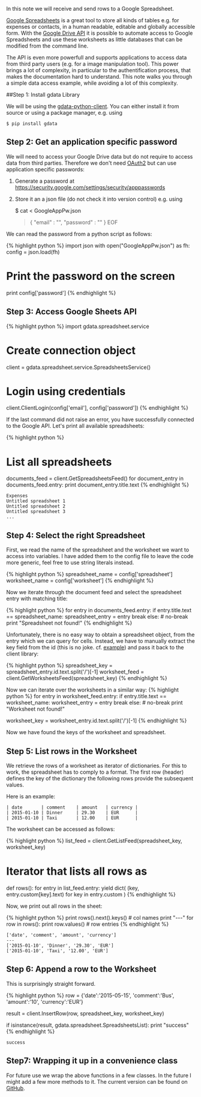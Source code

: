 <style> .center { margin-right: auto; margin-left:auto; display: block; max-width:600px } </style>
    
<!--# Using the Google Spreadsheets Python API -->

In this note we will receive and send rows to a Google Spreadsheet.

[Google Spreadsheets](https://www.google.com/sheets/about/) is a great
tool to store all kinds of tables e.g. for expenses or contacts, in a
human readable, editable and globally accessible form.  With the
[Google Drive API](https://developers.google.com/drive/web/about-sdk)
it is possible to automate access to Google Spreadsheets and use these
worksheets as little databases that can be modified from the command
line.

The API is even more powerfull and supports applications to access
data from third party users (e.g. for a image manipulation tool). This
power brings a lot of complexity, in particular to the
authentification process, that makes the documentation hard to
understand. This note walks you through a simple data access example,
while avoiding a lot of this complexity.

##Step 1: Install gdata Library

We will be using the [gdata-python-client](https://github.com/google/gdata-python-client/).
You can either install it from source or using a package manager, e.g. using

    $ pip install gdata

## Step 2: Get an application specific password

We will need to access your Google Drive data but do not require to
access data from third parties.  Therefore we don't need 
[OAuth2](https://developers.google.com/identity/protocols/OAuth2)
but can use application specific passwords:

1. Generate a password at <https://security.google.com/settings/security/apppasswords>

2. Store it an a json file (do not check it into version control) e.g. using

    $ cat <<EOF > GoogleAppPw.json
    > {
    >    "email" : "<put your email here>", 
    >    "password" : "<put generated password here>"
    > }
    > EOF

We can read the password from a python script as follows:

{% highlight python %}
import json
with open("GoogleAppPw.json") as fh:
    config = json.load(fh)

# Print the password on the screen
print config['password']
{% endhighlight %}

## Step 3: Access Google Sheets API

{% highlight python %}
import gdata.spreadsheet.service

# Create connection object
client = gdata.spreadsheet.service.SpreadsheetsService()

# Login using credentials
client.ClientLogin(config['email'], config['password'])
{% endhighlight %}

If the last command did not raise an error, you have successfully connected to the Google API.
Let's print all available spreadsheets:

{% highlight python %}
# List all spreadsheets
documents_feed = client.GetSpreadsheetsFeed()
for document_entry in documents_feed.entry:
    print document_entry.title.text
{% endhighlight %}

    Expenses
    Untitled spreadsheet 1
    Untitled spreadsheet 2
    Untitled spreadsheet 3
    ...


## Step 4: Select the right Spreadsheet

First, we read the name of the spreadsheet and the worksheet we want to access into variables.
I have added them to the config file to leave the code more generic, feel free to use
string literals instead.

{% highlight python %}
spreadsheet_name = config['spreadsheet']
worksheet_name   = config['worksheet']
{% endhighlight %}

Now we iterate through the document feed and select the spreadsheet entry with matching title:

{% highlight python %}
for entry in documents_feed.entry:
    if entry.title.text == spreadsheet_name:
        spreadsheet_entry = entry
        break
else: # no-break
    print "Spreadsheet not found!"
{% endhighlight %}

Unfortunately, there is no easy way to obtain a spreadsheet object,
from the entry which we can query for cells. Instead, we have to
manually extract the key field from the id (this is no
joke. cf. [example](https://github.com/google/gdata-python-client/blob/master/samples/spreadsheets/spreadsheetExample.py#L52))
and pass it back to the client library:

{% highlight python %}
spreadsheet_key = spreadsheet_entry.id.text.split('/')[-1]
worksheet_feed  = client.GetWorksheetsFeed(spreadsheet_key)
{% endhighlight %}

Now we can iterate over the worksheets in a similar way:
{% highlight python %}
for entry in worksheet_feed.entry:
    if entry.title.text == worksheet_name:
        worksheet_entry = entry
        break
else: # no-break
    print "Worksheet not found!"

worksheet_key = worksheet_entry.id.text.split('/')[-1]
{% endhighlight %}

Now we have found the keys of the worksheet and spreadsheet.

## Step 5: List rows in the Worksheet

We retrieve the rows of a worksheet as iterator of dictionaries.  For
this to work, the spreadsheet has to comply to a format.  The first
row (header) defines the key of the dictionary the following rows
provide the subsequent values.

Here is an example:

    | date       | comment    | amount   | currency |
    | 2015-01-10 | Dinner     | 29.30    | EUR      |
    | 2015-01-10 | Taxi       | 12.00    | EUR      |

The worksheet can be accessed as follows:

{% highlight python %}
list_feed = client.GetListFeed(spreadsheet_key, worksheet_key)

# Iterator that lists all rows as
def rows():
    for entry in list_feed.entry:
        yield dict( (key, entry.custom[key].text) for key in entry.custom )
{% endhighlight %}

Now, we print out all rows in the sheet:

{% highlight python %}
print rows().next().keys() # col names
print "---"
for row in rows():
    print row.values() # row entries
{% endhighlight %}

    ['date', 'comment', 'amount', 'currency']
    ---
    ['2015-01-10', 'Dinner', '29.30', 'EUR']
    ['2015-01-10', 'Taxi', '12.00', 'EUR']

## Step 6: Append a row to the Worksheet

This is surprisingly straight forward.

{% highlight python %}
row = {'date':'2015-05-15', 'comment':'Bus', 'amount':'10', 'currency':'EUR'}

result = client.InsertRow(row, spreadsheet_key, worksheet_key)

if isinstance(result, gdata.spreadsheet.SpreadsheetsList): print "success"
{% endhighlight %}

    success

## Step7: Wrapping it up in a convenience class

For future use we wrap the above functions in a few classes. 
In the future I might add a few more methods to it. The current
version can be found on [GitHub](https://gist.github.com/HeinrichHartmann/fedc3fd54314ac4cec41).

<script src="https://gist.github.com/HeinrichHartmann/fedc3fd54314ac4cec41.js"></script>
